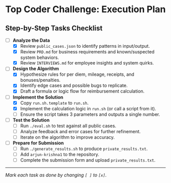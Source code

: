 # Top Coder Challenge: Execution Plan

## Step-by-Step Tasks Checklist

- [ ] **Analyze the Data**
  - [x] Review `public_cases.json` to identify patterns in input/output.
  - [x] Review `PRD.md` for business requirements and known/suspected system behaviors.
  - [x] Review `INTERVIEWS.md` for employee insights and system quirks.
- [ ] **Design the Algorithm**
  - [x] Hypothesize rules for per diem, mileage, receipts, and bonuses/penalties.
  - [x] Identify edge cases and possible bugs to replicate.
  - [x] Draft a formula or logic flow for reimbursement calculation.
- [ ] **Implement the Solution**
  - [x] Copy `run.sh.template` to `run.sh`.
  - [x] Implement the calculation logic in `run.sh` (or call a script from it).
  - [ ] Ensure the script takes 3 parameters and outputs a single number.
- [ ] **Test the Solution**
  - [ ] Run `./eval.sh` to test against all public cases.
  - [ ] Analyze feedback and error cases for further refinement.
  - [ ] Iterate on the algorithm to improve accuracy.
- [ ] **Prepare for Submission**
  - [ ] Run `./generate_results.sh` to produce `private_results.txt`.
  - [ ] Add `arjun-krishna1` to the repository.
  - [ ] Complete the submission form and upload `private_results.txt`.

---

*Mark each task as done by changing `[ ]` to `[x]`.* 